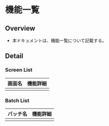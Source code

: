 # 機能一覧

## Overview
- 本ドキュメントは、機能一覧について記載する。

## Detail

### Screen List
| 画面名                                | 機能詳細                                                                                                                                                                         |
| ------------------------------------- | -------------------------------------------------------------------------------------------------------------------------------------------------------------------------------- |
|                 |                                                                                        |


### Batch List
| バッチ名           | 機能詳細                                                                     |
| ------------------ | ---------------------------------------------------------------------------- |
|      |                                |

